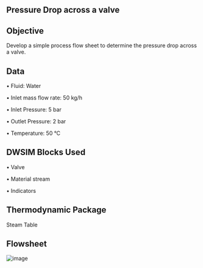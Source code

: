 ## Pressure Drop across a valve

## Objective

Develop a simple process flow sheet to determine the pressure drop across a valve.  

## Data

•	Fluid: Water

•	Inlet mass flow rate: 50 kg/h 

•	Inlet Pressure: 5 bar 

•	Outlet Pressure: 2 bar 

•	Temperature: 50 °C

## DWSIM Blocks Used

•	Valve

•	Material stream

•	Indicators

## Thermodynamic Package

Steam Table

## Flowsheet

![image](https://user-images.githubusercontent.com/87890409/185959742-7a9c2f26-0480-4ae9-b9b8-d2afb8ef8e5b.png)




